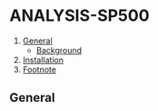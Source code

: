 # ANALYSIS-SP500

1. [General](#General)
    - [Background](#background)
2. [Installation](#installation)
3. [Footnote](#footnote)

## General
